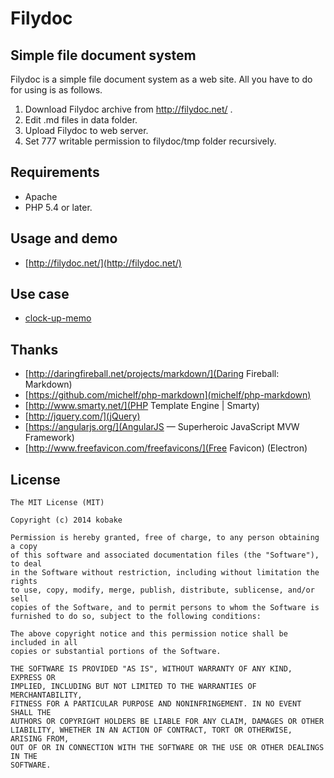 Filydoc
=======

Simple file document system
-----------------------
Filydoc is a simple file document system as a web site.
All you have to do for using is as follows.

1. Download Filydoc archive from http://filydoc.net/ .
2. Edit .md files in data folder.
3. Upload Filydoc to web server.
4. Set 777 writable permission to filydoc/tmp folder recursively.


Requirements
------------
- Apache
- PHP 5.4 or later.


Usage and demo
--------------
- [http://filydoc.net/](http://filydoc.net/)


Use case
--------
- [clock-up-memo](http://memo.clock-up.jp/)


Thanks
------
- [http://daringfireball.net/projects/markdown/](Daring Fireball: Markdown)
- [https://github.com/michelf/php-markdown](michelf/php-markdown)
- [http://www.smarty.net/](PHP Template Engine | Smarty)
- [http://jquery.com/](jQuery)
- [https://angularjs.org/](AngularJS — Superheroic JavaScript MVW Framework)
- [http://www.freefavicon.com/freefavicons/](Free Favicon) (Electron)


License
-------
    The MIT License (MIT)
    
    Copyright (c) 2014 kobake
    
    Permission is hereby granted, free of charge, to any person obtaining a copy
    of this software and associated documentation files (the "Software"), to deal
    in the Software without restriction, including without limitation the rights
    to use, copy, modify, merge, publish, distribute, sublicense, and/or sell
    copies of the Software, and to permit persons to whom the Software is
    furnished to do so, subject to the following conditions:
    
    The above copyright notice and this permission notice shall be included in all
    copies or substantial portions of the Software.
    
    THE SOFTWARE IS PROVIDED "AS IS", WITHOUT WARRANTY OF ANY KIND, EXPRESS OR
    IMPLIED, INCLUDING BUT NOT LIMITED TO THE WARRANTIES OF MERCHANTABILITY,
    FITNESS FOR A PARTICULAR PURPOSE AND NONINFRINGEMENT. IN NO EVENT SHALL THE
    AUTHORS OR COPYRIGHT HOLDERS BE LIABLE FOR ANY CLAIM, DAMAGES OR OTHER
    LIABILITY, WHETHER IN AN ACTION OF CONTRACT, TORT OR OTHERWISE, ARISING FROM,
    OUT OF OR IN CONNECTION WITH THE SOFTWARE OR THE USE OR OTHER DEALINGS IN THE
    SOFTWARE.
